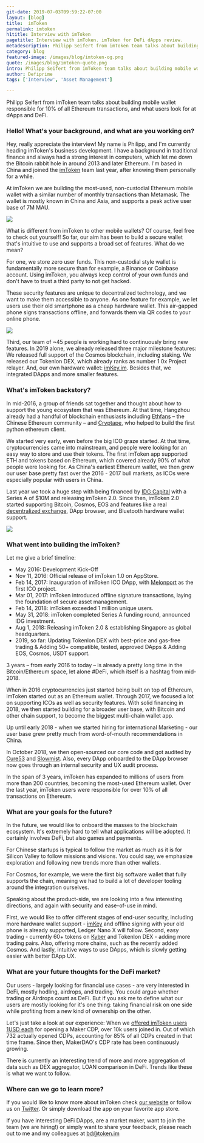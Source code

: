 ```yaml
---
git-date: 2019-07-03T09:59:22-07:00
layout: [blog]
title:  imToken
permalink: imtoken
h1title: Interview with imToken
pagetitle: Interview with imToken. imToken for DeFi dApps review.
metadescription: Philipp Seifert from imToken team talks about building mobile wallet responsible for 10% of all Ethereum transactions, and what users look for at dApps and DeFi.
category: blog
featured-image: /images/blog/imtoken-og.png
quote: /images/blog/imtoken-quote.png
intro: Philipp Seifert from imToken team talks about building mobile wallet, and what users look for at dApps and DeFi.
author: Defiprime
tags: ['Interview', 'Asset Management']

---
```

Philipp Seifert from imToken team talks about building mobile wallet responsible for 10% of all Ethereum transactions, and what users look for at dApps and DeFi.

### Hello! What's your background, and what are you working on?

Hey, really appreciate the interview! My name is Philipp, and I'm currently heading imToken's business development. I have a background in traditional finance and always had a strong interest in computers, which let me down the Bitcoin rabbit hole in around 2013 and later Ethereum. I'm based in China and joined the [imToken](https://token.im/) team last year, after knowing them personally for a while.

At imToken we are building the most-used, non-custodial Ethereum mobile wallet with a similar number of monthly transactions than Metamask. The wallet is mostly known in China and Asia, and supports a peak active user base of 7M MAU.

![](/images/blog/imtoken2.png)

What is different from imToken to other mobile wallets? Of course, feel free to check out yourself!
So far, our aim has been to build a secure wallet that's intuitive to use and supports a broad set of features. What do we mean?

For one, we store zero user funds. This non-custodial style wallet is fundamentally more secure than for example, a Binance or Coinbase account. Using imToken, you always keep control of your own funds and don't have to trust a third party to not get hacked.

These security features are unique to decentralized technology, and we want to make them accessible to anyone. As one feature for example, we let users use their old smartphone as a cheap hardware wallet. This air-gapped phone signs transactions offline, and forwards them via QR codes to your online phone.

![](/images/blog/imtoken1.jpg)

Third, our team of ~45 people is working hard to continuously bring new features. In 2019 alone, we already released three major milestone features: We released full support of the Cosmos blockchain, including staking. We released our Tokenlon DEX, which already ranks as number 1 0x Project relayer. And, our own hardware wallet: [imKey.im](https://imkey.im). Besides that, we integrated DApps and more smaller features.

### What's imToken backstory?

In mid-2016, a group of friends sat together and thought about how to support the young ecosystem that was Ethereum. At that time, Hangzhou already had a handful of blockchain enthusiasts including [Ethfans](https://ethfans.org/) – the Chinese Ethereum community – and [Cryptape](https://www.cryptape.com/), who helped to build the first python ethereum client.

We started very early, even before the big ICO graze started. At that time, cryptocurrencies came into mainstream, and people were looking for an easy way to store and use their tokens. The first imToken app supported ETH and tokens based on Ethereum, which covered already 90% of what people were looking for.
As China's earliest Ethereum wallet, we then grew our user base pretty fast over the 2016 - 2017 bull markets, as ICOs were especially popular with users in China.

Last year we took a huge step with being financed by [IDG Capital](https://www.idgcapital.com/) with a Series A of $10M and releasing imToken 2.0.
Since then, imToken 2.0 started supporting Bitcoin, Cosmos, EOS and features like a real [decentralized exchange](/exchanges), DApp browser, and Bluetooth hardware wallet support.

![](/images/blog/imtoken3.png)

### What went into building the imToken?

Let me give a brief timeline:

- May 2016: Development Kick-Off
- Nov 11, 2016: Official release of imToken 1.0 on AppStore.
- Feb 14, 2017: Inauguration of imToken ICO DApp, with [Melonport](/melon-protocol) as the first ICO project.
- Mar 01, 2017: imToken introduced offline signature transactions, laying the foundation of secure asset management.
- Feb 14, 2018: imToken exceeded 1 million unique users.
- May 31, 2018: imToken completed Series A funding round, announced IDG investment.
- Aug 1, 2018: Releasing imToken 2.0 & establishing Singapore as global headquarters.
- 2019, so far: Updating Tokenlon DEX with best-price and gas-free trading & Adding 50+ compatible, tested, approved DApps & Adding EOS, Cosmos, USDT support.

3 years – from early 2016 to today – is already a pretty long time in the Bitcoin/Ethereum space, let alone #DeFi, which itself is a hashtag from mid-2018.

When in 2016 cryptocurrencies just started being built on top of Ethereum, imToken started out as an Ethereum wallet. Through 2017, we focused a lot on supporting ICOs as well as security features. With solid financing in 2018, we then started building for a broader user base, with Bitcoin and other chain support, to become the biggest multi-chain wallet app.

Up until early 2018 - when we started hiring for international Marketing - our user base grew pretty much from word-of-mouth recommendations in China.

In October 2018, we then open-sourced our core code and got audited by [Cure53](https://cure53.de/) and [Slowmist](https://medium.com/imtoken/imtoken-goes-open-source-for-tokencore-code-8097372e1e9a). Also, every DApp onboarded to the DApp browser now goes through an internal security and UX audit process.

In the span of 3 years, imToken has expanded to millions of users from more than 200 countries, becoming the most-used Ethereum wallet. Over the last year, imToken users were responsible for over 10% of all transactions on Ethereum.

### What are your goals for the future?

In the future, we would like to onboard the masses to the blockchain ecosystem. It's extremely hard to tell what applications will be adopted. It certainly involves DeFi, but also games and payments.

For Chinese startups is typical to follow the market as much as it is for Silicon Valley to follow missions and visions. You could say, we emphasize exploration and following new trends more than other wallets.

For Cosmos, for example, we were the first big software wallet that fully supports the chain, meaning we had to build a lot of developer tooling around the integration ourselves.

Speaking about the product-side, we are looking into a few interesting directions, and again with security and ease-of-use in mind.

First, we would like to offer different stages of end-user security, including more hardware wallet support - [imKey](https://imkey.im) and offline signing with your old phone is already supported, Ledger Nano X will follow.
Second, easy trading - currently 60+ tokens on [Kyber](/kyber-network) and Tokenlon DEX - adding more trading pairs. Also, offering more chains, such as the recently added Cosmos. And lastly, intuitive ways to use DApps, which is slowly getting easier with better DApp UX.

### What are your future thoughts for the DeFi market?

Our users - largely looking for financial use cases - are very interested in DeFi, mostly hodling, airdrops, and trading. You could argue whether trading or Airdrops count as DeFi. But if you ask me to define what our users are mostly looking for it's one thing: taking financial risk on one side while profiting from a new kind of ownership on the other.

Let's just take a look at our experience: When we [offered imToken users 1USD each](https://medium.com/imtoken/insight-introducing-12000-users-to-makerdao-cd86f0595568) for opening a Maker CDP, over 10k users joined in. Out of which 732 actually opened CDPs, accounting for 85% of all CDPs created in that time frame. Since then, MakerDAO's CDP rate has been continuously growing.

There is currently an interesting trend of more and more aggregation of data such as DEX aggregator, LOAN comparison in DeFi. Trends like these is what we want to follow.

### Where can we go to learn more?

If you would like to know more about imToken check [our website](https://token.im/) or follow us on [Twitter](https://twitter.com/imTokenOfficial). Or simply download the app on your favorite app store.

If you have interesting DeFi DApps, are a market maker, want to join the team (we are hiring!) or simply want to share your feedback, please reach out to me and my colleagues at bd@token.im
